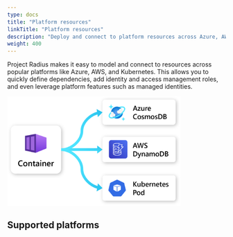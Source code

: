 ```yaml
---
type: docs
title: "Platform resources"
linkTitle: "Platform resources"
description: "Deploy and connect to platform resources across Azure, AWS, and Kubernetes"
weight: 400
---
```


Project Radius makes it easy to model and connect to resources across popular platforms like Azure, AWS, and Kubernetes. This allows you to quickly define dependencies, add identity and access management roles, and even leverage platform features such as managed identities.

<img src="platform-connections.png" alt="Diagram of a Radius container connecting to an Azure CosmosDB, AWS DynamoDB, and a Kubernetes Pod" width=400px>

## Supported platforms

